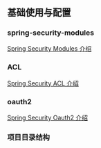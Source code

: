 #

## 基础使用与配置

### spring-security-modules

[Spring Security Modules 介绍](docs/spring-security.md) 

### ACL

[Spring Security ACL 介绍](docs/spring-security-acl.md) 

### oauth2

[Spring Security Oauth2 介绍](docs/spring-security-oauth2.md) 


### 项目目录结构





